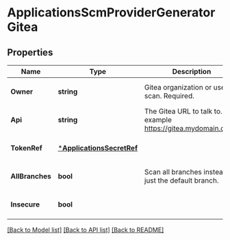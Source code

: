 # ApplicationsScmProviderGeneratorGitea

## Properties
Name | Type | Description | Notes
------------ | ------------- | ------------- | -------------
**Owner** | **string** | Gitea organization or user to scan. Required. | [optional] [default to null]
**Api** | **string** | The Gitea URL to talk to. For example https://gitea.mydomain.com/. | [optional] [default to null]
**TokenRef** | [***ApplicationsSecretRef**](applicationsSecretRef.md) |  | [optional] [default to null]
**AllBranches** | **bool** | Scan all branches instead of just the default branch. | [optional] [default to null]
**Insecure** | **bool** |  | [optional] [default to null]

[[Back to Model list]](../README.md#documentation-for-models) [[Back to API list]](../README.md#documentation-for-api-endpoints) [[Back to README]](../README.md)

